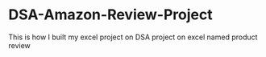 # DSA-Amazon-Review-Project
This is how I built my excel project on DSA project on excel named product review
